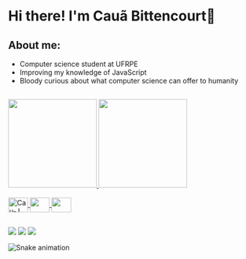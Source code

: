 # Hi there! I'm Cauã Bittencourt👾
## About me: 
<ul>
  <li>Computer science student at UFRPE</li>
  <li>Improving my knowledge of JavaScript</li>
  <li>Bloody curious about what computer science can offer to humanity</li>
</ul>

##

<div>
  <a href="https://github.com/CauBitten">
  <img height="180em" src="https://github-readme-stats.vercel.app/api?username=CauBitten&show_icons=true&theme=tokyonight&include_all_commits=true&count_private=true"/>
  <img height="180em" src="https://github-readme-stats.vercel.app/api/top-langs/?username=CauBitten&layout=compact&langs_count=16&theme=tokyonight"/>
    </div>
<div style="display: inline_block"><br>
  <img align="center" alt="Cau-J" height="30" width="40" src="https://cdn.jsdelivr.net/gh/devicons/devicon/icons/java/java-original.svg" />
  <img align="center" alt"Cau-css3" height="30" width="40" src="https://cdn.jsdelivr.net/gh/devicons/devicon/icons/css3/css3-original.svg" />
  <img align="center" alt"Cau-html5" height="30" width="40" src="https://cdn.jsdelivr.net/gh/devicons/devicon/icons/html5/html5-original.svg" />
    </div>

  ##

<div>
  <a href="mailto:caua.fb@hotmail.com"><img src="https://img.shields.io/badge/Microsoft_Outlook-0078D4?style=for-the-badge&logo=microsoft-outlook&logoColor=white" target="_blank"></a>
  <a href="https://www.linkedin.com/in/caubitten" target="_blank"><img src="https://img.shields.io/badge/LinkedIn-0077B5?style=for-the-badge&logo=linkedin&logoColor=white" target="_blank"></a>
  <a href="https://www.instagram.com/caubitten/" target="_blank"><img src="https://img.shields.io/badge/Instagram-E4405F?style=for-the-badge&logo=instagram&logoColor=white" target="_blank"></a>
  </div>
  
  ![Snake animation](https://github.com/CauBitten/CauBitten/blob/output/github-contribution-grid-snake.svg)
          
